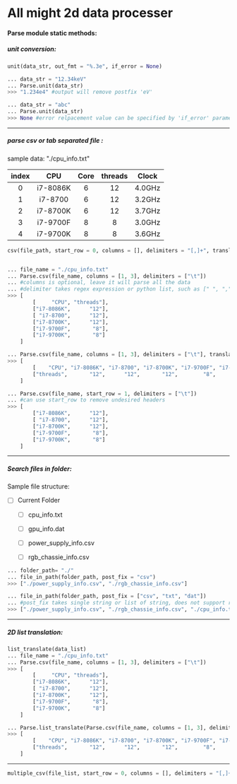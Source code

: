 # All might 2d data processer

#### Parse module static methods:



##### unit conversion:

```python
unit(data_str, out_fmt = "%.3e", if_error = None)

... data_str = "12.34keV"
... Parse.unit(data_str)
>>> "1.234e4" #output will remove postfix 'eV'

... data_str = "abc"
... Parse.unit(data_str)
>>> None #error relpacement value can be specified by 'if_error' parameter
```

------



##### parse csv or tab separated file :

sample data: "./cpu_info.txt"

| index |   CPU    | Core | threads | Clock  |
| :---: | :------: | :--: | :-----: | :----: |
|   0   | i7-8086K |  6   |   12    | 4.0GHz |
|   1   | i7-8700  |  6   |   12    | 3.2GHz |
|   2   | i7-8700K |  6   |   12    | 3.7GHz |
|   3   | i7-9700F |  8   |    8    | 3.0GHz |
|   4   | i7-9700K |  8   |    8    | 3.6GHz |

```python
csv(file_path, start_row = 0, columns = [], delimiters = "[,]+", translate = False)


... file_name = "./cpu_info.txt"
... Parse.csv(file_name, columns = [1, 3], delimiters = ["\t"]) 
... #columns is optional, leave it will parse all the data
... #delimiter takes regex expression or python list, such as [" ", ",", ".", "abc"]
>>> [
    	[     "CPU", "threads"],
    	["i7-8086K",      "12"],
    	[ "i7-8700",      "12"],
    	["i7-8700K",      "12"],
    	["i7-9700F",       "8"],
    	["i7-9700K",       "8"]
	]

... Parse.csv(file_name, columns = [1, 3], delimiters = ["\t"], translate = True)
>>> [
    	[    "CPU", "i7-8086K", "i7-8700", "i7-8700K", "i7-9700F", "i7-9700K"], 
    	["threads",       "12",      "12",       "12",        "8",        "8"]
	]

... Parse.csv(file_name, start_row = 1, delimiters = ["\t"])
... #can use start_row to remove undesired headers
>>> [
    	["i7-8086K",      "12"],
    	[ "i7-8700",      "12"],
    	["i7-8700K",      "12"],
    	["i7-9700F",       "8"],
    	["i7-9700K",       "8"]
	]
```

------



##### Search files in folder:

Sample file structure:

- [ ] Current Folder
  - [ ] cpu_info.txt
  - [ ] gpu_info.dat
  - [ ] power_supply_info.csv
  - [ ] rgb_chassie_info.csv



```python
... folder_path= "./"
... file_in_path(folder_path, post_fix = "csv")
>>> ["./power_supply_info.csv", "./rgb_chassie_info.csv"]

... file_in_path(folder_path, post_fix = ["csv", "txt", "dat"])
... #post_fix takes single string or list of string, does not support regex
>>> ["./power_supply_info.csv", "./rgb_chassie_info.csv", "./cpu_info.txt", "./gpu_info.dat"]

```

------



##### 2D list translation:

```python
list_translate(data_list)
... file_name = "./cpu_info.txt"
... Parse.csv(file_name, columns = [1, 3], delimiters = ["\t"]) 
>>> [
    	[     "CPU", "threads"],
    	["i7-8086K",      "12"],
    	[ "i7-8700",      "12"],
    	["i7-8700K",      "12"],
    	["i7-9700F",       "8"],
    	["i7-9700K",       "8"]
	]

... Parse.list_translate(Parse.csv(file_name, columns = [1, 3], delimiters = ["\t"]))
>>> [
    	[    "CPU", "i7-8086K", "i7-8700", "i7-8700K", "i7-9700F", "i7-9700K"], 
    	["threads",       "12",      "12",       "12",        "8",        "8"]
	]
```

------



```python
multiple_csv(file_list, start_row = 0, columns = [], delimiters = "[,]+")
```



